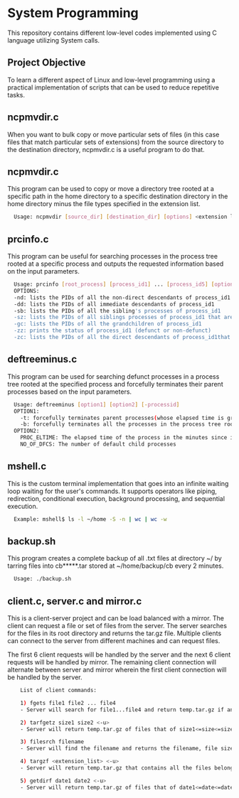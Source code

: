 
# System Programming

This repository contains different low-level codes implemented using C language utilizing System calls. 

## Project Objective

To learn a different aspect of Linux and low-level programming using a practical implementation of scripts that can be used to reduce repetitive tasks.

## ncpmvdir.c

When you want to bulk copy or move particular sets of files (in this case files that match particular sets of extensions) from the source directory to the destination directory, ncpmvdir.c is a useful program to do that.


## ncpmvdir.c

This program can be used to copy or move a directory tree rooted at a specific path in the home directory to a specific destination directory in the home directory minus the file types specified in the extension list.


```bash
  Usage: ncpmvdir [source_dir] [destination_dir] [options] <extension list>
```


## prcinfo.c

This program can be useful for searching processes in the process tree rooted at a specific process and outputs the requested information based on the input parameters.


```bash
  Usage: prcinfo [root_process] [process_id1] ... [process_id5] [options]
  OPTIONS:
  -nd: lists the PIDs of all the non-direct descendants of process_id1
  -dd: lists the PIDs of all immediate descendants of process_id1
  -sb: lists the PIDs of all the sibling's processes of process_id1
  -sz: lists the PIDs of all siblings processes of process_id1 that are defunct
  -gc: lists the PIDs of all the grandchildren of process_id1
  -zz: prints the status of process_id1 (defunct or non-defunct)
  -zc: lists the PIDs of all the direct descendants of process_id1that are currently in defunct state
```


## deftreeminus.c

This program can be used for searching defunct processes in a process tree rooted at the specified process and forcefully terminates their parent processes based on the input parameters.

```bash
  Usage: deftreeminus [option1] [option2] [-processid]
  OPTION1:
    -t: forcefully terminates parent processes(whose elapsed time is greater than PROC_ELTIME) of all the defunct processes in the process tree rooted at root_process
    -b: forcefully terminates all the processes in the process tree rooted at root_process that have >= NO_OF_DFCS, defunct child
  OPTION2:
    PROC_ELTIME: The elapsed time of the process in the minutes since it was created
    NO_OF_DFCS: The number of default child processes
```

## mshell.c

This is the custom terminal implementation that goes into an infinite waiting loop waiting for the user's commands. It supports operators like piping, redirection, conditional execution, background processing, and sequential execution.

```bash
  Example: mshell$ ls -l ~/home -S -n | wc | wc -w
```

## backup.sh

This program creates a complete backup of all .txt files at directory ~/ by tarring files into cb*****.tar stored at ~/home/backup/cb every 2 minutes.

```bash
  Usage: ./backup.sh
```
## client.c, server.c and mirror.c

This is a client-server project and can be load balanced with a mirror.
The client can request a file or set of files from the server. The server searches for the files in its root directory and returns the tar.gz file. Multiple clients can connect to the server from different machines and can request files. 

The first 6 client requests will be handled by the server and the next 6 client requests will be handled by mirror. The remaining client connection will alternate between server and mirror wherein the first client connection will be handled by the server.

```bash
    List of client commands:

    1) fgets file1 file2 ... file4
    - Server will search for file1...file4 and return temp.tar.gz if any file found else "No file found"

    2) tarfgetz size1 size2 <-u>
    - Server will return temp.tar.gz of files that of size1<=size<=size2 and -u will unzip temp.tar.gz at client size

    3) filesrch filename
    - Server will find the filename and returns the filename, file size, and date created

    4) targzf <extension_list> <-u>
    - Server will return temp.tar.gz that contains all the files belonging to file types <extension_list>

    5) getdirf date1 date2 <-u>
    - Server will return temp.tar.gz of files that of date1<=date<=date2 and -u will unzip temp.tar.gz at client size
```
